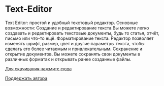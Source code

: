 # Text-Editor
Text Editor: простой и удобный текстовый редактор.
Основные возможности:
Создание и редактирование текста.Вы можете легко создавать и редактировать текстовые документы, будь то статья, отчёт, письмо или что-то ещё. Форматирование текста. Редактор позволяет изменять шрифт, размер, цвет и другие параметры текста, чтобы сделать его более читаемым и привлекательным.
Сохранение и открытие документов.
Вы можете сохранять свои документы в различных форматах и открывать ранее созданные файлы.

[Для скачивания нажмите сюда](https://github.com/nik-company/Text-Editor/releases)

[Поддержать автора](https://www.donationalerts.com/r/sutyagin_nikita)
